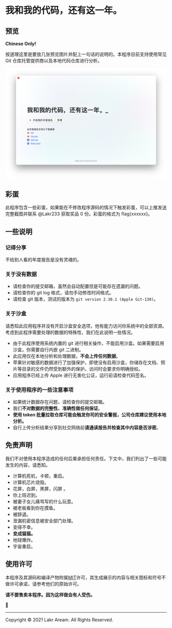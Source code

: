 # 我和我的代码，还有这一年。

## 预览

**Chinese Only!**

按道理这里是要放几张预览图片并配上一句话的说明的。本程序目前支持使用常见 Git 仓库托管提供商以及本地代码仓库进行分析。

![预览](./Resources/Screenshot.png)

## 彩蛋

此程序包含一些彩蛋，如果能在不修改程序源码的情况下触发彩蛋，可以上推发送完整截图并联系 @Lakr233 获取奖品 0 份。彩蛋的格式为 flag{xxxxxx}。

## 一些说明

### 记得分享

不给别人看的年度报告是没有灵魂的。

### 关于没有数据

- 请检查你的提交邮箱，虽然会自动配置但是可能存在遗漏的问题。
- 请检查你的 git log 格式，请勿手动修改时间格式。
- 请检查 git 版本，测试的版本为 `git version 2.30.1 (Apple Git-130)`。

### 关于沙盒

请悉知此应用程序并没有开启沙盒安全选项，他有能力访问你系统中的全部资源。考虑到此程序需要处理的数据的特殊性，我们在此说明一些情况。

- 由于此程序使用系统内置的 git 进行相关操作，不能启用沙盒。如果需要启用沙盒，你需要自行内嵌 git 二进制。
- 此应用仅在本地分析和处理数据，**不会上传任何数据**。
- 苹果针对敏感的数据进行了加强保护，即使没有启用沙盒，你储存在文档、照片等目录的文件仍然受到额外的保护。访问时会要求你明确授权。
- 应用程序已经上传 Apple 进行无害化公证，运行前请检查代码签名。

### 关于使用程序的一些注意事项

- 如果统计数据存在问题，请检查你的提交邮箱。
- 我们**不对数据的完整性、准确性做任何保证**。
- **使用 token 批量拉取仓库可能会触发你司的安全警报，公司仓库建议使用本地分析。**
- 自行上传分析结果分享到社交网络前**请通读报告并检查其中内容是否涉密**。

## 免责声明

我们不对使用本程序造成的任何后果承担任何责任。下文中，我们列出了一些可能发生的内容，请悉知。

- 计算机死机，卡顿，重启。
- 计算机芯片烧毁。
- 花屏，白屏，黑屏，闪屏 。
- 你上班迟到。
- 被妻子女儿痛骂写的什么玩意。
- 被老板看到你在摸鱼。
- 被辞退。
- 泄漏机密信息被安全部门处理。
- 变得不幸。
- **变成猫猫。**
- 地球爆炸。
- 宇宙重启。

## 使用许可

本程序及其源码和编译产物附属[MIT](LICENSE)许可，其生成展示的内容与相关图标和符号不做许可承诺，请参考他们的原始许可。

**请不要售卖本程序。因为这样做会有人受伤。**

🥺

---

Copyright © 2021 Lakr Aream. All Rights Reserved.
